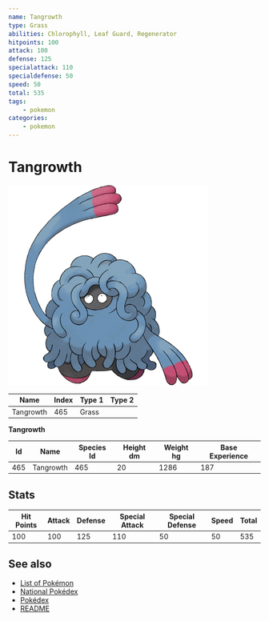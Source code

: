```yaml
---
name: Tangrowth
type: Grass
abilities: Chlorophyll, Leaf Guard, Regenerator
hitpoints: 100
attack: 100
defense: 125
specialattack: 110
specialdefense: 50
speed: 50
total: 535
tags:
    - pokemon
categories:
    - pokemon
---
```


# Tangrowth


![Tangrowth](images/465.png)

| **Name** | **Index** | **Type 1** | **Type 2** |
|----|----|----|----|
| Tangrowth | 465 | Grass  |  |

**Tangrowth** 




| **Id** | **Name** | **Species Id** | **Height dm** | **Weight hg** | **Base Experience** |
|--------|----------|----------------|------------|------------|---------------------|
| 465 | Tangrowth | 465 | 20 | 1286 | 187 |



## Stats

| **Hit Points** | **Attack** | **Defense** | **Special Attack** | **Special Defense** | **Speed** | **Total** |
|----------------|------------|-------------|--------------------|---------------------|-----------|-----------|
| 100 | 100 | 125 | 110 | 50 | 50 | 535 |

## See also

- [List of Pokémon](../pokemon.md)
- [National Pokédex](../national_pokedex.md)
- [Pokédex](../pokedex.md)
- [README](../README.md)
